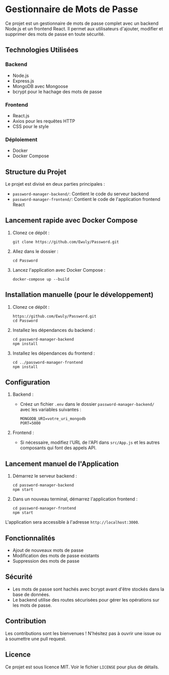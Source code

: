 # Gestionnaire de Mots de Passe

Ce projet est un gestionnaire de mots de passe complet avec un backend Node.js et un frontend React. Il permet aux utilisateurs d'ajouter, modifier et supprimer des mots de passe en toute sécurité.

## Technologies Utilisées

### Backend
- Node.js
- Express.js
- MongoDB avec Mongoose
- bcrypt pour le hachage des mots de passe

### Frontend
- React.js
- Axios pour les requêtes HTTP
- CSS pour le style

### Déploiement
- Docker
- Docker Compose

## Structure du Projet

Le projet est divisé en deux parties principales :

- `password-manager-backend/`: Contient le code du serveur backend
- `password-manager-frontend/`: Contient le code de l'application frontend React

## Lancement rapide avec Docker Compose

1. Clonez ce dépôt :
   ```
   git clone https://github.com/Ewuly/Password.git
   ```
   
2. Allez dans le dossier :
   ```
   cd Password
   ```
   
3. Lancez l'application avec Docker Compose :
   ```
   docker-compose up --build
   ```

## Installation manuelle (pour le développement)

1. Clonez ce dépôt :
   ```
   https://github.com/Ewuly/Password.git
   cd Password
   ```

2. Installez les dépendances du backend :
   ```
   cd password-manager-backend
   npm install
   ```

3. Installez les dépendances du frontend :
   ```
   cd ../password-manager-frontend
   npm install
   ```

## Configuration

1. Backend :
   - Créez un fichier `.env` dans le dossier `password-manager-backend/` avec les variables suivantes :
     ```
     MONGODB_URI=votre_uri_mongodb
     PORT=5000
     ```

2. Frontend :
   - Si nécessaire, modifiez l'URL de l'API dans `src/App.js` et les autres composants qui font des appels API.

## Lancement manuel de l'Application

1. Démarrez le serveur backend :
   ```
   cd password-manager-backend
   npm start
   ```

2. Dans un nouveau terminal, démarrez l'application frontend :
   ```
   cd password-manager-frontend
   npm start
   ```

L'application sera accessible à l'adresse `http://localhost:3000`.

## Fonctionnalités

- Ajout de nouveaux mots de passe
- Modification des mots de passe existants
- Suppression des mots de passe

## Sécurité

- Les mots de passe sont hachés avec bcrypt avant d'être stockés dans la base de données.
- Le backend utilise des routes sécurisées pour gérer les opérations sur les mots de passe.

## Contribution

Les contributions sont les bienvenues ! N'hésitez pas à ouvrir une issue ou à soumettre une pull request.

## Licence

Ce projet est sous licence MIT. Voir le fichier `LICENSE` pour plus de détails.
